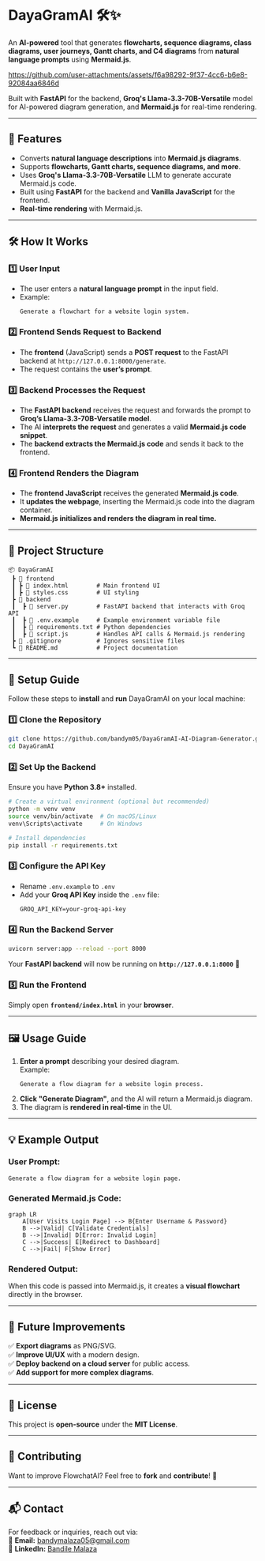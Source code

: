 # **DayaGramAI** 🛠️✨  
An **AI-powered** tool that generates **flowcharts, sequence diagrams, class diagrams, user journeys, Gantt charts, and C4 diagrams** from **natural language prompts** using **Mermaid.js**.  



https://github.com/user-attachments/assets/f6a98292-9f37-4cc6-b6e8-92084aa6846d



Built with **FastAPI** for the backend, **Groq's Llama-3.3-70B-Versatile** model for AI-powered diagram generation, and **Mermaid.js** for real-time rendering.

---

## **🚀 Features**
- Converts **natural language descriptions** into **Mermaid.js diagrams**.
- Supports **flowcharts, Gantt charts, sequence diagrams, and more**.
- Uses **Groq's Llama-3.3-70B-Versatile** LLM to generate accurate Mermaid.js code.
- Built using **FastAPI** for the backend and **Vanilla JavaScript** for the frontend.
- **Real-time rendering** with Mermaid.js.

---

## **🛠️ How It Works**
### **1️⃣ User Input**
- The user enters a **natural language prompt** in the input field.  
- Example:  
  ```
  Generate a flowchart for a website login system.
  ```

### **2️⃣ Frontend Sends Request to Backend**
- The **frontend** (JavaScript) sends a **POST request** to the FastAPI backend at `http://127.0.0.1:8000/generate`.
- The request contains the **user’s prompt**.

### **3️⃣ Backend Processes the Request**
- The **FastAPI backend** receives the request and forwards the prompt to **Groq’s Llama-3.3-70B-Versatile model**.
- The AI **interprets the request** and generates a valid **Mermaid.js code snippet**.
- The **backend extracts the Mermaid.js code** and sends it back to the frontend.

### **4️⃣ Frontend Renders the Diagram**
- The **frontend JavaScript** receives the generated **Mermaid.js code**.
- It **updates the webpage**, inserting the Mermaid.js code into the diagram container.
- **Mermaid.js initializes and renders the diagram in real time.**

---

## **📂 Project Structure**
```
📦 DayaGramAI
 ┣ 📂 frontend
 ┃ ┣ 📜 index.html        # Main frontend UI
 ┃ ┣ 📜 styles.css        # UI styling 
 ┣ 📂 backend
 ┃  ┣ 📜 server.py        # FastAPI backend that interacts with Groq API
 ┃  ┣ 📜 .env.example     # Example environment variable file
 ┃  ┣ 📜 requirements.txt # Python dependencies
 ┃  ┣ 📜 script.js        # Handles API calls & Mermaid.js rendering
 ┣ 📜 .gitignore          # Ignores sensitive files
 ┗ 📜 README.md           # Project documentation
```

---

## **🌟 Setup Guide**
Follow these steps to **install** and **run** DayaGramAI on your local machine:

### **1️⃣ Clone the Repository**
```bash
git clone https://github.com/bandym05/DayaGramAI-AI-Diagram-Generator.git
cd DayaGramAI
```

### **2️⃣ Set Up the Backend**
Ensure you have **Python 3.8+** installed.

```bash
# Create a virtual environment (optional but recommended)
python -m venv venv
source venv/bin/activate  # On macOS/Linux
venv\Scripts\activate     # On Windows

# Install dependencies
pip install -r requirements.txt
```

### **3️⃣ Configure the API Key**
- Rename `.env.example` to `.env`
- Add your **Groq API Key** inside the `.env` file:
  ```
  GROQ_API_KEY=your-groq-api-key
  ```

### **4️⃣ Run the Backend Server**
```bash
uvicorn server:app --reload --port 8000
```
Your **FastAPI backend** will now be running on **`http://127.0.0.1:8000`** 🎉

### **5️⃣ Run the Frontend**
Simply open **`frontend/index.html`** in your **browser**.

---

## **🖼️ Usage Guide**
1. **Enter a prompt** describing your desired diagram.  
   Example:  
   ```
   Generate a flow diagram for a website login process.
   ```
2. **Click "Generate Diagram"**, and the AI will return a Mermaid.js diagram.  
3. The diagram is **rendered in real-time** in the UI.

---

## **💡 Example Output**
### **User Prompt:**  
```
Generate a flow diagram for a website login page.
```

### **Generated Mermaid.js Code:**
```mermaid
graph LR
    A[User Visits Login Page] --> B{Enter Username & Password}
    B -->|Valid| C[Validate Credentials]
    B -->|Invalid| D[Error: Invalid Login]
    C -->|Success| E[Redirect to Dashboard]
    C -->|Fail| F[Show Error]
```
### **Rendered Output:**  
When this code is passed into Mermaid.js, it creates a **visual flowchart** directly in the browser.

---

## **🚀 Future Improvements**
✅ **Export diagrams** as PNG/SVG.  
✅ **Improve UI/UX** with a modern design.  
✅ **Deploy backend on a cloud server** for public access.  
✅ **Add support for more complex diagrams**.  

---

## **📝 License**
This project is **open-source** under the **MIT License**.  

---

## **🤝 Contributing**
Want to improve FlowchatAI? Feel free to **fork** and **contribute**! 🚀  

---

## **📬 Contact**
For feedback or inquiries, reach out via:  
📧 **Email:** bandymalaza05@gmail.com  
🔗 **LinkedIn:** [Bandile Malaza](https://www.linkedin.com/in/bandile-malaza-932a7718a/)  

